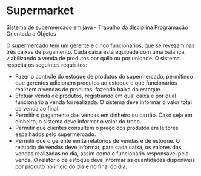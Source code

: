 # Supermarket
Sistema de supermercado em java - Trabalho da disciplina Programação Orientada a Objetos  

O supermercado tem um gerente e cinco funcionários, que se revezam nas três caixas de pagamento. Cada caixa está equipada com uma balança, viabilizando a venda de produtos por quilo ou por unidade. O sistema respeita os seguintes requisitos:  
- Fazer o controle do estoque de produtos do supermercado, permitindo que gerentes adicionem produtos ao estoque e que funcionários realizem a vendas de produtos, fazendo baixa do estoque.  
- Efetuar venda de produtos, registrando em qual caixa e por qual funcionário a venda foi realizada. O sistema deve informar o valor total da venda ao final.  
- Permitir o pagamento das vendas em dinheiro ou cartão. Caso seja em dinheiro, o sistema deve informar o valor do troco.  
- Permitir que clientes consultem o preço dos produtos em leitores espalhados pelo supermercado.   
- Permitir que o gerente emita relatórios de vendas e de estoque. O relatório de vendas deve informar, para cada caixa, os valores das vendas realizadas no dia, assim como o funcionário responsável pela venda. O relatório de estoque deve informar as quantidades disponíveis por produto no início do dia e no final do dia.

